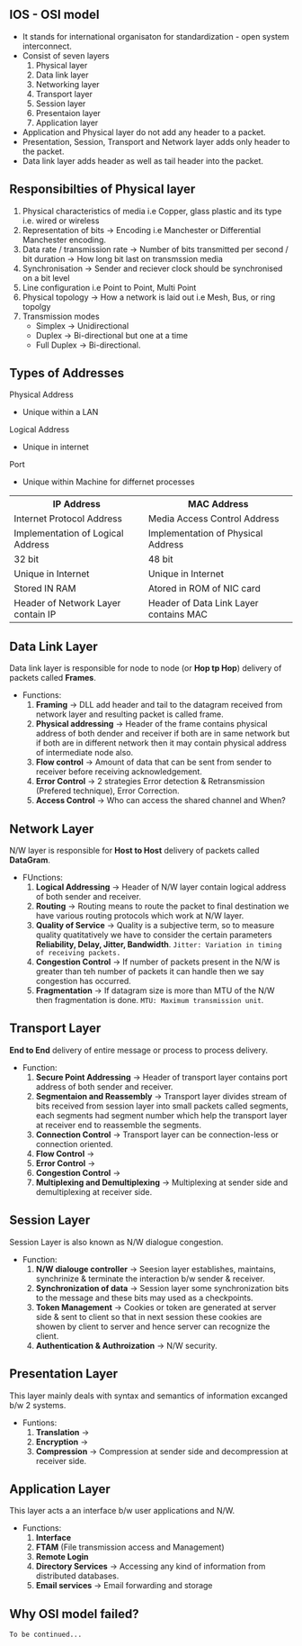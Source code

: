 ## IOS - OSI model
- It stands for international organisaton for standardization - open system interconnect.
- Consist of seven layers
   1. Physical layer
   2. Data link layer
   3. Networking layer
   4. Transport layer
   5. Session layer
   6. Presentaion layer
   7. Application layer
- Application and Physical layer do not add any header to a packet.
- Presentation, Session, Transport and Network layer adds only header to the packet.
- Data link layer adds header as well as tail header into the packet.

## Responsibilties of Physical layer
1. Physical characteristics of media i.e Copper, glass plastic and its type i.e. wired or wireless
2. Representation of bits -> Encoding i.e Manchester or Differential Manchester encoding.
3. Data rate / transmission rate -> Number of bits transmitted per second / bit duration -> How long bit last on transmssion media
4. Synchronisation -> Sender and reciever clock should be synchronised on a bit level
5. Line configuration i.e Point to Point, Multi Point
6. Physical topology -> How a network is laid out i.e Mesh, Bus, or ring topolgy
7. Transmission modes
    - Simplex -> Unidirectional
    - Duplex -> Bi-directional but one at a time
    - Full Duplex -> Bi-directional.
   
## Types of Addresses
Physical Address
  - Unique within a LAN
 
Logical Address
  - Unique in internet
  
Port
  - Unique within Machine for differnet processes
<table>
  <tr>
    <th>IP Address</th>
    <th>MAC Address</th>
  </tr>
  <tr>
    <td>Internet Protocol Address</td>
    <td>Media Access Control Address</td>
  </tr>
  <tr>
    <td>Implementation of Logical Address</td>
    <td>Implementation of Physical Address</td>
  </tr>
  <tr>
    <td>32 bit</td>
    <td>48 bit</td>
  </tr>
  <tr>
    <td>Unique in Internet</td>
    <td>Unique in Internet</td>
  </tr>
  <tr>
    <td>Stored IN RAM</td>
    <td>Atored in ROM of NIC card</td>
  </tr>
  <tr>
    <td>Header of Network Layer contain IP</td>
    <td>Header of Data Link Layer contains MAC</td>
  </tr>
 </table>
 
 ## Data Link Layer
 Data link layer is responsible for node to node (or **Hop tp Hop**) delivery of packets called **Frames**.
 - Functions:
   1. **Framing** -> DLL add header and tail to the datagram received from network layer and resulting packet is called frame.
   2. **Physical addressing** -> Header of the frame contains physical address of both dender and receiver if both are in same network but if both are in different network then it may contain physical address of intermediate node also.
   3. **Flow control** -> Amount of data that can be sent from sender to receiver before receiving acknowledgement.
   4. **Error Control** -> 2 strategies Error detection & Retransmission (Prefered technique), Error Correction.
   5. **Access Control** -> Who can access the shared channel and When?

## Network Layer
N/W layer is responsible for **Host to Host** delivery of packets called **DataGram**.
- FUnctions:
   1. **Logical Addressing** -> Header of N/W layer contain logical address of both sender and receiver.
   2. **Routing** -> Routing means to route the packet to final destination we have various routing protocols which work at N/W layer.
   3. **Quality of Service** -> Quality is a subjective term, so to measure quality quatitatively we have to consider the certain parameters **Reliability, Delay, Jitter, Bandwidth**. `Jitter: Variation in timing of receiving packets.`
   4. **Congestion Control** -> If number of packets present in the N/W is greater than teh number of packets it can handle then we say congestion has occurred.
   5. **Fragmentation** -> If datagram size is more than MTU of the N/W then fragmentation is done. `MTU: Maximum transmission unit`.

## Transport Layer
**End to End** delivery of entire message or process to process delivery.
- Function:
   1. **Secure Point Addressing** -> Header of transport layer contains port address of both sender and receiver.
   2. **Segmentaion and Reassembly** -> Transport layer divides stream of bits received from session layer into small packets called segments, each segments had segment number which help the transport layer at receiver end to reassemble the segments.
   3. **Connection Control** -> Transport layer can be connection-less or connection oriented.
   4. **Flow Control** ->
   5. **Error Control** ->
   6. **Congestion Control** ->
   7. **Multiplexing and Demultiplexing** ->  Multiplexing at sender side and demultiplexing at receiver side. 

## Session Layer
Session Layer is also known as N/W dialogue congestion.
- Function:
   1. **N/W dialouge controller** -> Seesion layer establishes, maintains, synchrinize & terminate the interaction b/w sender & receiver.
   2. **Synchronization of data** -> Session layer some synchronization bits to the message and these bits may used as a checkpoints.
   3. **Token Management** -> Cookies or token are generated at server side & sent to client so that in next session these cookies are showen by client to server and hence server can recognize the client.
   4. **Authentication & Authroization** -> N/W security.

## Presentation Layer
This layer mainly deals with syntax and semantics of information excanged b/w 2 systems.
- Funtions:
   1. **Translation** -> 
   2. **Encryption** ->
   3. **Compression** -> Compression at sender side and decompression at receiver side.
 
## Application Layer
This layer acts a an interface b/w user applications and N/W.
- Functions:
   1. **Interface**
   2. **FTAM** (File transmission access and Management)
   3. **Remote Login**
   4. **Directory Services** -> Accessing any kind of information from distributed databases.
   5. **Email services** -> Email forwarding and storage

## Why OSI model failed?

`To be continued...`
